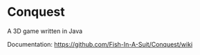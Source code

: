 # Conquest
A 3D game written in Java

Documentation: https://github.com/Fish-In-A-Suit/Conquest/wiki
